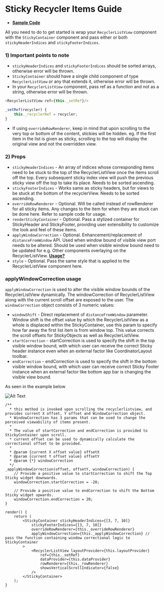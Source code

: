 # Sticky Recycler Items Guide
* **[Sample Code](https://github.com/Flipkart/recyclerlistview/tree/master/docs/guides/sticky/sample)**

All you need to do to get started is wrap your `RecyclerListView` component with the `StickyContainer` component and pass either or both `stickyHeaderIndices` and `stickyFooterIndices`.

### 1) Important points to note
* `stickyHeaderIndices` and `stickyFooterIndices` should be sorted arrays, otherwise error will be thrown.
* `StickyContainer` should have a single child component of type `RecyclerListView` or any that extends it, otherwise error will be thrown.
* In your `RecyclerListView` component, pass ref as a function and not as a string, otherwise error will be thrown.
```js
<RecyclerListView ref={this._setRef}/>

_setRef(recycler) {
    this._recyclerRef = recycler;
}
```
* If using `overrideRowRenderer`, keep in mind that upon scrolling to the very top or bottom of the content, stickies will be hidden. eg. If the first item in the list is given as sticky, scrolling to the top will display the original view and not the overridden view.

### 2) Props
* `stickyHeaderIndices`     - An array of indices whose corresponding items need to be stuck to the top of the RecyclerListView once the items scroll off the top. Every subsequent sticky index view will push the previous sticky view off the top to take its place. Needs to be sorted ascending.
* `stickyFooterIndices`     - Works same as sticky headers, but for views to be stuck at the bottom of the recyclerView. Needs to be sorted ascending.
* `overrideRowRenderer`     - Optional. Will be called instead of rowRenderer for all sticky items. Any changes to the item for when they are stuck can be done here. Refer to sample code for usage.
* `renderStickyContainer`   - Optional. Pass a stylized container for StickyHeader and StickyFooter, providing user extensibility to customize the look and feel of these items.
* `applyWindowCorrection`   - Optional. Enhancement/replacement of `distanceFromWindow` API. Used when window bound of visible view port needs to be altered. Should be used when visible window bound need to be updated for e.g. Other components overlaying on the RecyclerListView. **[Usage?](#applywindowcorrection-usage)**
* `style`                   - Optional. Pass the same style that is applied to the RecyclerListView component here.


### applyWindowCorrection usage

`applyWindowCorrection` is used to alter the visible window bounds of the RecyclerListView dynamically. The windowCorrection of RecyclerListView along with the current scroll offset are exposed to the user. The `windowCorrection` object consists of 3 numeric values:
 - `windowShift`        - Direct replacement of `distanceFromWindow` parameter. Window shift is the offset value by which the RecyclerListView as a whole is displaced within the StickyContainer, use this param to specify how far away the first list item is from window top. This value corrects the scroll offsets for StickyObjects as well as RecyclerListView.
 - `startCorrection`    - startCorrection is used to specify the shift in the top visible window bound, with which user can receive the correct Sticky header instance even when an external factor like CoordinatorLayout toolbar. 
 - `endCorrection`      - endCorrection is used to specify the shift in the bottom visible window bound, with which user can receive correct Sticky Footer instance when an external factor like bottom app bar is changing the visible view bound.

As seen in the example below

![Alt Text](/docs/images/getWindowCorrection_demo.gif)

```
/**
  * this method is invoked upon scrolling the recyclerlistview, and provides current X offset, Y offset and WindowCorrection object.
  * WindowCorrection has 3 params that can be used to change the perceived viewability of items present.
  * 
  * The value of startCorrection and endCorrection is provided to StickyContainer upon scroll.
  * current offset can be used to dynamically calculate the correctional offset to be provided.
  * 
  * @param {current X offset value} offsetX 
  * @param {current Y offset value} offsetY 
  * @param {*} windowCorrection 
  */
_applyWindowCorrection(offset, offsetY, windowCorrection) {
    // Provide a positive value to startCorrection to shift the Top Sticky widget downwards.
    windowCorrection.startCorrection = -20; 

    // Provide a positive value to endCorrection to shift the Bottom Sticky widget upwards.
    windowCorrection.endCorrection = 20;
}

render() {
    return (
        <StickyContainer stickyHeaderIndices={[3, 7, 10]}
            stickyFooterIndices={[3, 7, 10]}
            overrideRowRenderer={this._overrideRowRenderer}
            applyWindowCorrection={this._applyWindowCorrection} // pass the function containing window correctional logic to StickyContainer
        >
            <RecyclerListView layoutProvider={this.layoutProvider}
                ref={this._setRef}
                dataProvider={this.dataProvider}
                rowRenderer={this._rowRenderer}
                showsVerticalScrollIndicator={false}
            />
        </StickyContainer>
    );
}
```
